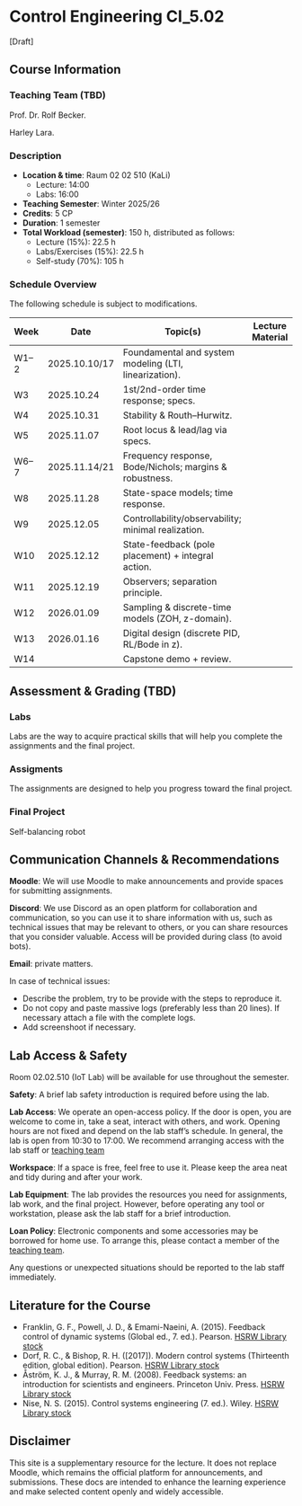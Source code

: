 # Control Engineering CI_5.02

[Draft]

## Course Information

### Teaching Team (TBD)

Prof. Dr. Rolf Becker.

Harley Lara.

### Description

- **Location & time**: Raum 02 02 510 (KaLi)
  - Lecture: 14:00
  - Labs: 16:00
- **Teaching Semester**: Winter 2025/26
- **Credits**: 5 CP
- **Duration**: 1 semester
- **Total Workload (semester)**: 150 h, distributed as follows: 
  - Lecture (15%): 22.5 h
  - Labs/Exercises (15%): 22.5 h
  - Self-study (70%): 105 h

### Schedule Overview

The following schedule is subject to modifications.

| Week | Date          | Topic(s)                                                | Lecture Material |
|------|---------------|---------------------------------------------------------|------------------|
| W1–2 | 2025.10.10/17 | Foundamental and system modeling (LTI, linearization).  |                  |
| W3   | 2025.10.24    | 1st/2nd-order time response; specs.                     |                  |
| W4   | 2025.10.31    | Stability & Routh–Hurwitz.                              |                  |
| W5   | 2025.11.07    | Root locus & lead/lag via specs.                        |                  |
| W6–7 | 2025.11.14/21 | Frequency response, Bode/Nichols; margins & robustness. |                  |
| W8   | 2025.11.28    | State-space models; time response.                      |                  |
| W9   | 2025.12.05    | Controllability/observability; minimal realization.     |                  |
| W10  | 2025.12.12    | State-feedback (pole placement) + integral action.      |                  |
| W11  | 2025.12.19    | Observers; separation principle.                        |                  |
| W12  | 2026.01.09    | Sampling & discrete-time models (ZOH, z-domain).        |                  |
| W13  | 2026.01.16    | Digital design (discrete PID, RL/Bode in z).            |                  |
| W14  |               | Capstone demo + review.                                 |                  |

## Assessment & Grading (TBD)

### Labs

Labs are the way to acquire practical skills that will help you complete the assignments and the final project.

### Assigments

The assignments are designed to help you progress toward the final project.

### Final Project

Self-balancing robot

## Communication Channels & Recommendations

**Moodle**: We will use Moodle to make announcements and provide spaces for submitting assignments.

**Discord**: We use Discord as an open platform for collaboration and communication, so you can use it to share information with us, such as technical issues that may be relevant to others, or you can share resources that you consider valuable. Access will be provided during class (to avoid bots).

**Email**: private matters.

In case of technical issues:
- Describe the problem, try to be provide with the steps to reproduce it.
- Do not copy and paste massive logs (preferably less than 20 lines). If necessary attach a file with the complete logs.
- Add screenshoot if necessary.

## Lab Access & Safety

Room 02.02.510 (IoT Lab) will be available for use throughout the semester.

**Safety**: A brief lab safety introduction is required before using the lab.

**Lab Access**: We operate an open-access policy. If the door is open, you are welcome to come in, take a seat, interact with others, and work. Opening hours are not fixed and depend on the lab staff’s schedule. In general, the lab is open from 10:30 to 17:00. We recommend arranging access with the lab staff or [teaching team](#teaching-team)

**Workspace**: If a space is free, feel free to use it. Please keep the area neat and tidy during and after your work.

**Lab Equipment**: The lab provides the resources you need for assignments, lab work, and the final project. However, before operating any tool or workstation, please ask the lab staff for a brief introduction.

**Loan Policy**: Electronic components and some accessories may be borrowed for home use. To arrange this, please contact a member of the [teaching team](#teaching-team).

Any questions or unexpected situations should be reported to the lab staff immediately.

## Literature for the Course

- Franklin, G. F., Powell, J. D., & Emami-Naeini, A. (2015). Feedback control of dynamic systems (Global ed., 7. ed.). Pearson. [HSRW Library stock](https://hsb-rhein-waal.digibib.net/search/katalog/record/(DE-605)HT018399030)
- Dorf, R. C., & Bishop, R. H. ([2017]). Modern control systems (Thirteenth edition, global edition). Pearson. [HSRW Library stock](https://hsb-rhein-waal.digibib.net/search/katalog/record/(DE-605)HT019167972)
- Åström, K. J., & Murray, R. M. (2008). Feedback systems: an introduction for scientists and engineers. Princeton Univ. Press. [HSRW Library stock](https://hsb-rhein-waal.digibib.net/search/katalog/record/(DE-605)HT015565242)
- Nise, N. S. (2015). Control systems engineering (7. ed.). Wiley. [HSRW Library stock](https://hsb-rhein-waal.digibib.net/search/katalog/record/(DE-605)HT018597987)

## Disclaimer

This site is a supplementary resource for the lecture. It does not replace Moodle, which remains the official platform for announcements, and submissions. These docs are intended to enhance the learning experience and make selected content openly and widely accessible.

